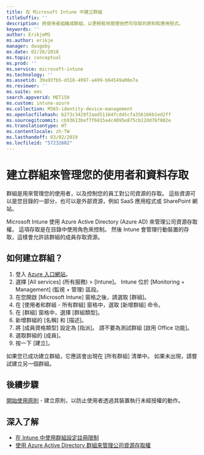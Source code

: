 ```yaml
---
title: 在 Microsoft Intune 中建立群組
titleSuffix: ''
description: 將使用者組織成群組，以更輕鬆地管理他們可存取的原則和應用程式。
keywords: ''
author: ErikjeMS
ms.author: erikje
manager: dougeby
ms.date: 02/26/2018
ms.topic: conceptual
ms.prod: ''
ms.service: microsoft-intune
ms.technology: ''
ms.assetid: 39a93fb5-d318-4997-a409-b64549a00e7a
ms.reviewer: ''
ms.suite: ems
search.appverid: MET150
ms.custom: intune-azure
ms.collection: M365-identity-device-management
ms.openlocfilehash: b273c3429f2aad51164fcd45cfa356166b1ed2ff
ms.sourcegitcommit: cb93613bef7f6015a4c4095e875cb12dd76f002e
ms.translationtype: HT
ms.contentlocale: zh-TW
ms.lasthandoff: 03/02/2019
ms.locfileid: "57232602"
---
```

# <a name="create-a-group-to-manage-your-users-and-data-access"></a>建立群組來管理您的使用者和資料存取

群組是用來管理您的使用者，以及控制您的員工對公司資源的存取。 這些資源可以是您目錄的一部分，也可以是外部資源，例如 SaaS 應用程式或 SharePoint 網站。

Microsoft Intune 使用 Azure Active Directory (Azure AD) 來管理公司資源存取權。 這項存取是在目錄中使用角色來控制。 然後 Intune 會管理行動裝置的存取，這樣會允許該群組的成員存取資源。

## <a name="how-do-i-create-a-group"></a>如何建立群組？

1. 登入 [Azure 入口網站](https://portal.azure.com)。
2. 選擇 [All services] (所有服務) > [Intune]。 Intune 位於 [Monitoring + Management] (監視 + 管理) 區段。
3. 在您開啟 [Microsoft Intune] 窗格之後，請選取 [群組]。
4. 在 [使用者和群組 - 所有群組] 窗格中，選取 [新增群組] 命令。
5. 在 [群組] 窗格中，選擇 [群組類型]。
5. 新增群組的 [名稱] 和 [描述]。
6. 將 [成員資格類型] 設定為 [指派]。 請不要為測試群組 [啟用 Office 功能]。
7. 選取群組的 [成員]。
7. 按一下 [建立]。

如果您已成功建立群組，它應該會出現在 [所有群組] 清單中。 如果未出現，請嘗試建立另一個群組。

## <a name="next-steps"></a>後續步驟

[開始使用原則](get-started-policies.md) - 建立原則，以防止使用者透過其裝置執行未經授權的動作。

## <a name="learn-more"></a>深入了解

* [在 Intune 中使用群組設定註冊限制](groups-add.md)
* [使用 Azure Active Directory 群組來管理公司資源存取權](https://docs.microsoft.com/azure/active-directory/active-directory-manage-groups)

